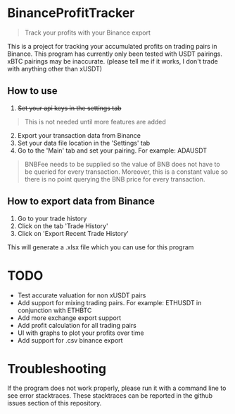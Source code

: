 # BinanceProfitTracker
> Track your profits with your Binance export
> 
This is a project for tracking your accumulated profits on trading pairs in Binance.
This program has currently only been tested with USDT pairings. xBTC pairings may be inaccurate. (please tell me if it works, I don't trade with anything other than xUSDT)
## How to use
1. ~~Set your api keys in the settings tab~~
> This is not needed until more features are added
2. Export your transaction data from Binance
3. Set your data file location in the 'Settings' tab
4. Go to the 'Main' tab and set your pairing. For example: ADAUSDT

> BNBFee needs to be supplied so the value of BNB does not have to be queried for every transaction. 
> Moreover, this is a constant value so there is no point querying the BNB price for every transaction.
## How to export data from Binance
1. Go to your trade history
2. Click on the tab 'Trade History'
3. Click on 'Export Recent Trade History'

This will generate a .xlsx file which you can use for this program
# TODO
- Test accurate valuation for non xUSDT pairs
- Add support for mixing trading pairs. For example: ETHUSDT in conjunction with ETHBTC
- Add more exchange export support
- Add profit calculation for all trading pairs
- UI with graphs to plot your profits over time
- Add support for .csv binance export
# Troubleshooting
If the program does not work properly, please run it with a command line to see error stacktraces. 
These stacktraces can be reported in the github issues section of this repository.